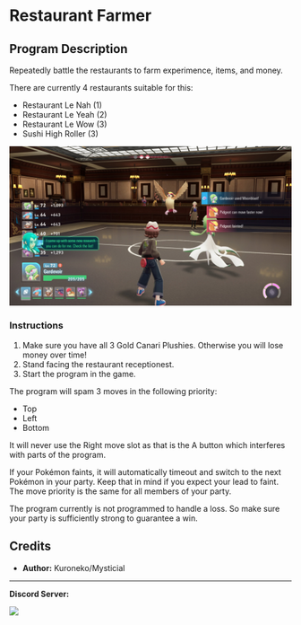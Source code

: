 # Restaurant Farmer

## Program Description

Repeatedly battle the restaurants to farm experimence, items, and money.

There are currently 4 restaurants suitable for this:

- Restaurant Le Nah (1)
- Restaurant Le Yeah (2)
- Restaurant Le Wow (3)
- Sushi High Roller (3)

<img src="images/RestaurantFarmer.jpg">

### Instructions

1. Make sure you have all 3 Gold Canari Plushies. Otherwise you will lose money over time!
2. Stand facing the restaurant receptionest.
3. Start the program in the game.

The program will spam 3 moves in the following priority:

- Top
- Left
- Bottom

It will never use the Right move slot as that is the A button which interferes with parts of the program.

If your Pokémon faints, it will automatically timeout and switch to the next Pokémon in your party. Keep that in mind if you expect your lead to faint. The move priority is the same for all members of your party.

The program currently is not programmed to handle a loss. So make sure your party is sufficiently strong to guarantee a win.


## Credits

- **Author:** Kuroneko/Mysticial


<hr>

**Discord Server:** 

[<img src="https://canary.discordapp.com/api/guilds/695809740428673034/widget.png?style=banner2">](https://discord.gg/cQ4gWxN)





